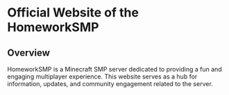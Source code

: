 # Official Website of the HomeworkSMP

## Overview
HomeworkSMP is a Minecraft SMP server dedicated to providing a fun and engaging multiplayer experience. This website serves as a hub for information, updates, and community engagement related to the server.
